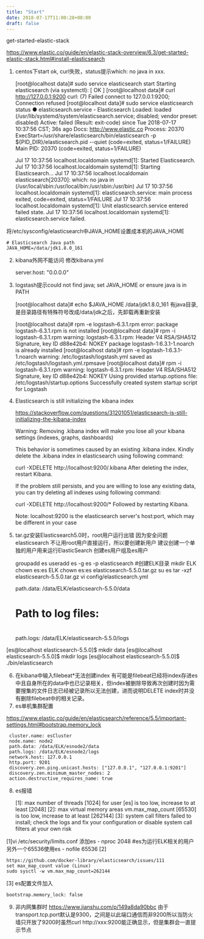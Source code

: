 ```yaml
---
title: "Start"
date: 2018-07-17T11:00:28+08:00
draft: false
---
```

get-started-elastic-stack

https://www.elastic.co/guide/en/elastic-stack-overview/6.3/get-started-elastic-stack.html#install-elasticsearch

1. centos下start ok, curl失败，status提示which: no java in xxx.

    [root@localhost data]# sudo service elasticsearch start
    Starting elasticsearch (via systemctl):                    [  OK  ]
    [root@localhost data]# curl http://127.0.0.1:9200
    curl: (7) Failed connect to 127.0.0.1:9200; Connection refused
    [root@localhost data]# sudo service elasticsearch status
    ● elasticsearch.service - Elasticsearch
       Loaded: loaded (/usr/lib/systemd/system/elasticsearch.service; disabled; vendor preset: disabled)
       Active: failed (Result: exit-code) since Tue 2018-07-17 10:37:56 CST; 36s ago
         Docs: http://www.elastic.co
      Process: 20370 ExecStart=/usr/share/elasticsearch/bin/elasticsearch -p ${PID_DIR}/elasticsearch.pid --quiet (code=exited, status=1/FAILURE)
     Main PID: 20370 (code=exited, status=1/FAILURE)
    
    Jul 17 10:37:56 localhost.localdomain systemd[1]: Started Elasticsearch.
    Jul 17 10:37:56 localhost.localdomain systemd[1]: Starting Elasticsearch...
    Jul 17 10:37:56 localhost.localdomain elasticsearch[20370]: which: no java in (/usr/local/sbin:/usr/local/bin:/usr/sbin:/usr/bin)
    Jul 17 10:37:56 localhost.localdomain systemd[1]: elasticsearch.service: main process exited, code=exited, status=1/FAILURE
    Jul 17 10:37:56 localhost.localdomain systemd[1]: Unit elasticsearch.service entered failed state.
    Jul 17 10:37:56 localhost.localdomain systemd[1]: elasticsearch.service failed.

将/etc/sysconfig/elasticsearch中JAVA_HOME设置成本机的JAVA_HOME

    # Elasticsearch Java path
    JAVA_HOME=/data/jdk1.8.0_161

2. kibana外网不能访问
修改kibana.yml

    server.host: "0.0.0.0"

3. logstash提示could not find java; set JAVA_HOME or ensure java is in PATH

    [root@localhost data]# echo $JAVA_HOME
    /data/jdk1.8.0_161
有java目录,是目录路径有特殊符号改成/data/jdk之后，先卸载再重新安装

    [root@localhost data]# rpm -e logstash-6.3.1.rpm 
    error: package logstash-6.3.1.rpm is not installed
    [root@localhost data]# rpm -i logstash-6.3.1.rpm 
    warning: logstash-6.3.1.rpm: Header V4 RSA/SHA512 Signature, key ID d88e42b4: NOKEY
        package logstash-1:6.3.1-1.noarch is already installed
    [root@localhost data]# rpm -e logstash-1:6.3.1-1.noarch
    warning: /etc/logstash/logstash.yml saved as /etc/logstash/logstash.yml.rpmsave
    [root@localhost data]# rpm -i logstash-6.3.1.rpm 
    warning: logstash-6.3.1.rpm: Header V4 RSA/SHA512 Signature, key ID d88e42b4: NOKEY
    Using provided startup.options file: /etc/logstash/startup.options
    Successfully created system startup script for Logstash

4. Elasticsearch is still initializing the kibana index

    https://stackoverflow.com/questions/31201051/elasticsearch-is-still-initializing-the-kibana-index

    Warning: Removing .kibana index will make you lose all your kibana settings (indexes, graphs, dashboards)
    
    This behavior is sometimes caused by an existing .kibana index. Kindly delete the .kibana index in elasticsearch using following command:
    
    curl -XDELETE http://localhost:9200/.kibana
    After deleting the index, restart Kibana.
    
    If the problem still persists, and you are willing to lose any existing data, you can try deleting all indexes using following command:
    
    curl -XDELETE http://localhost:9200/*
    Followed by restarting Kibana.

    Note: localhost:9200 is the elasticsearch server's host:port, which may be different in your case

5. tar.gz安装Elasticsearch5.0时，root用户运行出错
因为安全问题elasticsearch 不让用root用户直接运行，所以要创建新用户
建议创建一个单独的用户用来运行ElasticSearch
创建es用户组及es用户

    groupadd es
    useradd es -g es -p elasticsearch
    #创建ELK目录
    mkdir ELK
    chown es:es ELK
    chown es:es elasticsearch-5.5.0.tar.gz
    su es
    tar -xzf elasticsearch-5.5.0.tar.gz
    vi config/elasticsearch.yml

     path.data: /data/ELK/elasticsearch-5.5.0/data
    #
    # Path to log files:
    #
     path.logs: /data/ELK/elasticsearch-5.5.0/logs

[es@localhost elasticsearch-5.5.0]$ mkdir data
[es@localhost elasticsearch-5.5.0]$ mkdir logs
[es@localhost elasticsearch-5.5.0]$ ./bin/elasticsearch

6. 在kibana中输入filebeat*无法创建index
有可能是filebeat已经将index存进es中且自身所在的data中也已记录相关，但index被删除导致再次创建时因为需要搜集的文件日志已经被记录所以无法创建，进而说明DELETE index时并没有删除filebeat中的相关记录。
7. es单机集群配置

https://www.elastic.co/guide/en/elasticsearch/reference/5.5/important-settings.html#bootstrap.memory_lock

     cluster.name: esCluster
     node.name: node2
     path.data: /data/ELK/esnode2/data
     path.logs: /data/ELK/esnode2/logs
     network.host: 127.0.0.1
     http.port: 9201
     discovery.zen.ping.unicast.hosts: ["127.0.0.1", "127.0.0.1:9201"]
     discovery.zen.minimum_master_nodes: 2
     action.destructive_requires_name: true
8. es报错

    [1]: max number of threads [1024] for user [es] is too low, increase to at least [2048]
    [2]: max virtual memory areas vm.max_map_count [65530] is too low, increase to at least [262144]
    [3]: system call filters failed to install; check the logs and fix your configuration or disable system call filters at your own risk

[1]vi /etc/security/limits.conf
添加es - nproc 2048 #es为运行ELK相关的用户
另外一个65536使用es - nofile 65536
[2] 

    https://github.com/docker-library/elasticsearch/issues/111
    set max_map_count value (Linux)
    sudo sysctl -w vm.max_map_count=262144
[3] es配置文件加入

    bootstrap.memory_lock: false 
9. 非内网集群时
    https://www.jianshu.com/p/149a8da90bbc
由于transport.tcp.port默认是9300，之间是以此端口通信而非9200所以当防火墙只开放了9200时虽然curl http://xxx:9200能正确显示，但是集群会一直提示节点

